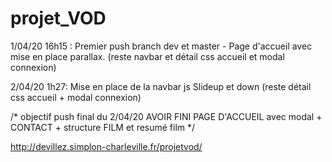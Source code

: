# projet_VOD
1/04/20 16h15 : Premier push branch dev et master - Page d'accueil avec mise en place parallax. (reste navbar et détail css accueil et modal connexion)

2/04/20 1h27: Mise en place de la navbar js Slideup et down (reste détail css accueil + modal connexion)

/* objectif push final du 2/04/20 AVOIR FINI PAGE D'ACCUEIL avec modal + CONTACT + structure FILM et resumé film */  

http://devillez.simplon-charleville.fr/projetvod/

